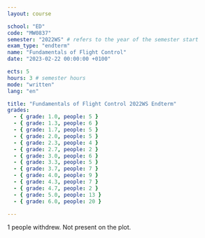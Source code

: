 ```yaml
---
layout: course

school: "ED"
code: "MW0837"
semester: "2022WS" # refers to the year of the semester start
exam_type: "endterm"
name: "Fundamentals of Flight Control"
date: "2023-02-22 00:00:00 +0100"

ects: 5
hours: 3 # semester hours
mode: "written"
lang: "en"

title: "Fundamentals of Flight Control 2022WS Endterm"
grades:
  - { grade: 1.0, people: 5 }
  - { grade: 1.3, people: 6 }
  - { grade: 1.7, people: 5 }
  - { grade: 2.0, people: 5 }
  - { grade: 2.3, people: 4 }
  - { grade: 2.7, people: 2 }
  - { grade: 3.0, people: 6 }
  - { grade: 3.3, people: 5 }
  - { grade: 3.7, people: 7 }
  - { grade: 4.0, people: 9 }
  - { grade: 4.3, people: 7 }
  - { grade: 4.7, people: 2 }
  - { grade: 5.0, people: 13 }
  - { grade: 6.0, people: 20 }

---
```


1 people withdrew. Not present on the plot. 
